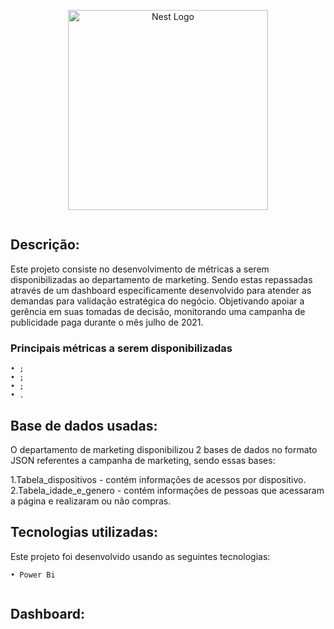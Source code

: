 <p align="center">
  <a href="https://powerbi.microsoft.com/pt-br/" target="blank"><img src="https://ideias.avancadas.info/images/power-bi.png" width="320" alt="Nest Logo" /></a>
</p>
<p align="left">
<a href="https://powerbi.microsoft.com/pt-br/downloads/" target="blank"><img alt="" src="https://img.shields.io/gem/u/12?label=Power%20BI&logo=Power%20BI&style=plastic" /></a>
</p>

## Descrição:

Este projeto consiste no desenvolvimento de métricas a serem disponibilizadas ao departamento de marketing. Sendo estas repassadas através de um dashboard especificamente desenvolvido para atender as demandas para validação estratégica do negócio. Objetivando apoiar a gerência em suas tomadas de decisão, monitorando uma campanha de publicidade paga durante o mês julho de 2021.

 ### Principais métricas a serem disponibilizadas


    • ;
    • ; 
    • ;    
    • .
    
   
## Base de dados usadas:    

O departamento de marketing disponibilizou 2 bases de dados no formato JSON referentes a campanha de marketing, sendo essas bases:

1.Tabela_dispositivos - contém informações de acessos por dispositivo.
2.Tabela_idade_e_genero - contém informações de pessoas que acessaram a página e realizaram ou não compras.


## Tecnologias utilizadas:

Este projeto foi desenvolvido usando as seguintes tecnologias:
    
    • Power Bi
  
<p align="left"> 
<a href="https://github.com/imersao-alura/aluraflix/blob/master/LICENSE " target="_blank"><img src="https://img.shields.io/badge/licence-MIT-blue.svg" alt="" /></a> 
</p>

## Dashboard:

<p align="left"> 
<a href="" target="_blank"><img src="" alt="" /></a> 
</p>
